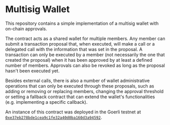 # Multisig Wallet

This repository contains a simple implementation of a multisig wallet with on-chain approvals.

The contract acts as a shared wallet for multiple members. Any member can submit a transaction proposal that, when executed, will make a call or a delegated call with the information that was set in the proposal. A transaction can only be executed by a member (not necessarily the one that created the proposal) when it has been approved by at least a defined number of members. Approvals can also be revoked as long as the proposal hasn't been executed yet.

Besides external calls, there is also a number of wallet administrative operations that can only be executed through these proposals, such as adding or removing or replacing members, changing the approval threshold or setting a fallback contract that can extend the wallet's functionalities (e.g. implementing a specific callback).

An instance of this contract was deployed in the Goerli testnet at [`0xe37eb278bde1cea9c1fe32a40d0ba160d3a94592`](https://goerli.etherscan.io/address/0xe37eb278bde1cea9c1fe32a40d0ba160d3a94592).
